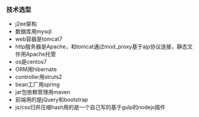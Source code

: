 ### 技术选型 ###

- j2ee架构
- 数据库用mysql
- web容器是tomcat7
- http服务器是Apache，和tomcat通过mod_proxy基于ajp协议连接，静态文件用Apache托管
- os是centos7
- ORM用hibernate
- controller用struts2
- bean工厂用spring
- jar包依赖管理用maven
- 前端用的是jQuery和bootstrap
- js/css归并压缩hash用的是一个自己写的基于gulp的nodejs插件
